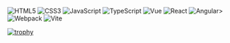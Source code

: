 <p>
<img alt="HTML5" src="https://img.shields.io/badge/-HTML5-E34F26?style=flat-square&logo=html5&logoColor=white" />
<img alt="CSS3" src="https://img.shields.io/badge/-CSS3-1f84bf?style=flat-square&logo=css3&logoColor=white" />
<img alt="JavaScript" src="https://img.shields.io/badge/-JavaScript-efd81d?style=flat-square&logo=javascript&logoColor=white" />
<img alt="TypeScript" src="https://img.shields.io/badge/-TypeScript-007ACC?style=flat-square&logo=typescript&logoColor=white" />
<img alt="Vue" src="https://img.shields.io/badge/-Vue-00b77e?style=flat-square&logo=vuedotjs&logoColor=white" />
<img alt="React" src="https://img.shields.io/badge/-React-45b8d8?style=flat-square&logo=react&logoColor=white" />
<img alt="Angular" src="https://img.shields.io/badge/-Angular-DD0031?style=flat-square&logo=angular&logoColor=white" />>
<img alt="Webpack" src="https://img.shields.io/badge/-Webpack-8DD6F9?style=flat-square&logo=webpack&logoColor=white" />
<img alt="Vite" src="https://img.shields.io/badge/-Vite-aa50f7?style=flat-square&logo=vite&logoColor=white" />
</p>

[![trophy](https://github-profile-trophy.vercel.app/?username=7INXIAL&theme=flat&margin-w=46&no-bg=false)](https://github.com/ryo-ma/github-profile-trophy) 
